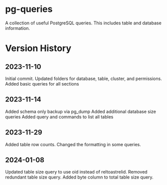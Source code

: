 # pg-queries
A collection of useful PostgreSQL queries. This includes table and database information. 

# Version History
## 2023-11-10
Initial commit.
Updated folders for database, table, cluster, and permissions.
Added basic queries for all sections

## 2023-11-14
Added schema only backup via pg_dump
Added additional database size queries
Added query and commands to list all tables

## 2023-11-29
Added table row counts.
Changed the formatting in some queries.

## 2024-01-08
Updated table size query to use oid instead of reltoastrelid.
Removed redundant table size query.
Added byte column to total table size query.
